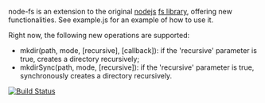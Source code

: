 node-fs is an extension to the original [nodejs](http://nodejs.org) [fs library](http://nodejs.org/docs/v0.3.1/api/fs.html), offering new functionalities. See example.js for an example of how to use it.

Right now, the following new operations are supported:

* mkdir(path, mode, [recursive], [callback]): if the 'recursive' parameter is true, creates a directory recursively;
* mkdirSync(path, mode, [recursive]): if the 'recursive' parameter is true, synchronously creates a directory recursively.

[![Build Status](https://secure.travis-ci.org/bpedro/node-fs.png?branch=master)](http://travis-ci.org/bpedro/node-fs)
